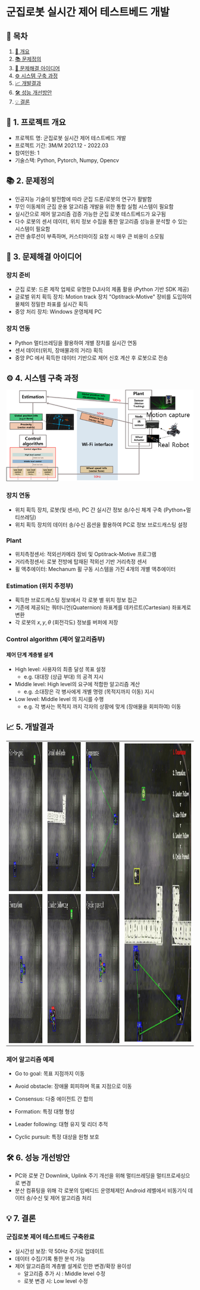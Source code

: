 # 군집로봇 실시간 제어 테스트베드 개발

## 📗 목차

1. [📝 개요](#📝-1.-프로젝트-개요)
2. [📚 문제정의](#📚-2.-문제정의)
3. [📃 문제해결 아이디어](#📃-3.-문제해결-아이디어)
4. [⚙️ 시스템 구축 과정](#⚙️-4.-시스템-구축-과정)
5. [📈 개발결과](#📈-5.-개발결과)
6. [🛠️ 성능 개선방안](#-6.-성능-개선방안)
7. [💡 결론](#💡-7.-결론)

## **📝 1. 프로젝트 개요**
- 프로젝트 명: 군집로봇 실시간 제어 테스트베드 개발
- 프로젝트 기간: 3M/M 2021.12 - 2022.03
- 참여인원: 1
- 기술스택: Python, Pytorch, Numpy, Opencv


## **📚 2. 문제정의**
- 인공지능 기술이 발전함에 따라 군집 드론/로봇의 연구가 활발함
- 무인 이동체의 군집 운용 알고리즘 개발을 위한 통합 실험 시스템이 필요함
- 실시간으로 제어 알고리즘 검증 가능한 군집 로봇 테스트베드가 요구됨
- 다수 로봇의 센서 데이터, 위치 정보 수집을 통한 알고리즘 성능을 분석할 수 있는 시스템이 필요함
- 관련 솔루션이 부족하며, 커스터마이징 요청 시 매우 큰 비용이 소모됨


## **📃 3. 문제해결 아이디어**
### 장치 준비
- 군집 로봇: 드론 제작 업체로 유명한 DJI사의 제품 활용 (Python 기반 SDK 제공)
- 글로벌 위치 획득 장치: Motion track 장치 "Optitrack-Motive" 장비를 도입하여 물체의 정밀한 좌표를 실시간 획득
- 중앙 처리 장치: Windows 운영체제 PC

### 장치 연동
- Python 멀티쓰레딩을 활용하여 개별 장치를 실시간 연동
- 센서 데이터(위치, 장애물과의 거리) 획득
- 중앙 PC 에서 획득한 데이터 기반으로 제어 신호 계산 후 로봇으로 전송


## **⚙️ 4. 시스템 구축 과정**
![system-framework](./img/군집로봇테스트베드프레임워크.png)
### 장치 연동
- 위치 획득 장치, 로봇(및 센서), PC 간 실시간 정보 송/수신 체계 구축 (Python+멀티쓰레딩)
- 위치 획득 장치의 데이터 송/수신 옵션을 활용하여 PC로 정보 브로드캐스팅 설정

### Plant
- 위치측정센서: 적외선카메라 장비 및 Optitrack-Motive 프로그램
- 거리측정센서: 로봇 전방에 탑재된 적외선 기반 거리측정 센서
- 휠 액추에이터: Mechanum 휠 구동 시스템을 가진 4개의 개별 액추에이터

### Estimation (위치 추정부)
- 획득한 브로드캐스팅 정보에서 각 로봇 별 위치 정보 접근
- 기존에 제공되는 쿼터니언(Quaternion) 좌표계를 데카르트(Cartesian) 좌표계로 변환
- 각 로봇의 $x, y, \theta$ (회전각도) 정보를 버퍼에 저장

### Control algorithm (제어 알고리즘부)
#### 제어 단계 계층별 설계
- High level: 사용자의 최종 달성 목표 설정
    - e.g. 대대장 (상급 부대) 의 공격 지시
- Middle level: High level의 요구에 적합한 알고리즘 계산
    - e.g. 소대장은 각 병사에게 개별 명령 (목적지까지 이동) 지시
- Low level: Middle level 의 지시를 수행
    - e.g. 각 병사는 목적지 까지 각자의 상황에 맞게 (장애물을 회피하여) 이동

## **📈 5. 개발결과**
<table>
  <tr>
    <td><img src="./img/gtg.gif" alt="go-to-goal" width=400px height=400px></td>
    <td><img src="./img/ao.gif" alt="avoid-obstacle" width=400px height=400px></td>
    <td><img src="./img/cons.gif" alt="consensus" width=400px height=400px></td>
    <td rowspan="2"><img src="./img/mscen.gif" alt="multi-scenarios" width=800px height=800px></td>
  </tr>
  <tr>
    <td><img src="./img/form.gif" alt="formation" width=400px height=400px></td>
    <td><img src="./img/lf.gif" alt="leader-following" width=400px height=400px></td>
    <td><img src="./img/cp.gif" alt="cyclic-pursuit" width=400px height=400px></td>
  </tr>
</table>

### 제어 알고리즘 예제
- Go to goal: 목표 지점까지 이동
- Avoid obstacle: 장애물 회피하며 목표 지점으로 이동
- Consensus: 다중 에이전트 간 합의

- Formation: 특정 대형 형성
- Leader following: 대형 유지 및 리더 추적
- Cyclic pursuit: 특정 대상을 원형 보호


## **🛠️ 6. 성능 개선방안**
- PC와 로봇 간 Downlink, Uplink 주기 개선을 위해 멀티쓰레딩을 멀티프로세싱으로 변경
- 분산 컴퓨팅을 위해 각 로봇의 임베디드 운영체제인 Android 레벨에서 비동기식 데이터 송/수신 및 제어 알고리즘 처리

## **💡 7. 결론**
### 군집로봇 제어 테스트베드 구축완료
  - 실시간성 보장: 약 50Hz 주기로 업데이트
  - 데이터 수집/기록 통한 분석 가능
  - 제어 알고리즘의 계층별 설계로 인한 변경/확장 용이성
    - 알고리즘 추가 시 : Middle level 수정
    - 로봇 변경 시: Low level 수정

